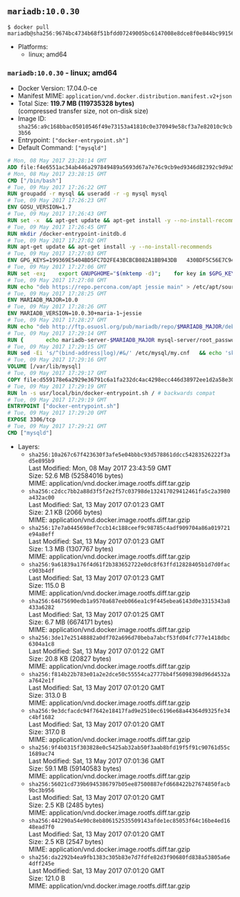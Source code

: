 ## `mariadb:10.0.30`

```console
$ docker pull mariadb@sha256:9674bc4734b68f51bfdd07249005bc6147008e8dce8f0e844bc9915664ac5c50
```

-	Platforms:
	-	linux; amd64

### `mariadb:10.0.30` - linux; amd64

-	Docker Version: 17.04.0-ce
-	Manifest MIME: `application/vnd.docker.distribution.manifest.v2+json`
-	Total Size: **119.7 MB (119735328 bytes)**  
	(compressed transfer size, not on-disk size)
-	Image ID: `sha256:a9c168bbac05010546f49e73153a41810c0e370949e58cf3a7e82010c9cb3b56`
-	Entrypoint: `["docker-entrypoint.sh"]`
-	Default Command: `["mysqld"]`

```dockerfile
# Mon, 08 May 2017 23:28:14 GMT
ADD file:f4e6551ac34ab446a297849489a5693d67a7e76c9cb9ed9346d82392c9d9a5fe in / 
# Mon, 08 May 2017 23:28:15 GMT
CMD ["/bin/bash"]
# Tue, 09 May 2017 17:26:22 GMT
RUN groupadd -r mysql && useradd -r -g mysql mysql
# Tue, 09 May 2017 17:26:23 GMT
ENV GOSU_VERSION=1.7
# Tue, 09 May 2017 17:26:43 GMT
RUN set -x 	&& apt-get update && apt-get install -y --no-install-recommends ca-certificates wget && rm -rf /var/lib/apt/lists/* 	&& wget -O /usr/local/bin/gosu "https://github.com/tianon/gosu/releases/download/$GOSU_VERSION/gosu-$(dpkg --print-architecture)" 	&& wget -O /usr/local/bin/gosu.asc "https://github.com/tianon/gosu/releases/download/$GOSU_VERSION/gosu-$(dpkg --print-architecture).asc" 	&& export GNUPGHOME="$(mktemp -d)" 	&& gpg --keyserver ha.pool.sks-keyservers.net --recv-keys B42F6819007F00F88E364FD4036A9C25BF357DD4 	&& gpg --batch --verify /usr/local/bin/gosu.asc /usr/local/bin/gosu 	&& rm -r "$GNUPGHOME" /usr/local/bin/gosu.asc 	&& chmod +x /usr/local/bin/gosu 	&& gosu nobody true 	&& apt-get purge -y --auto-remove ca-certificates wget
# Tue, 09 May 2017 17:26:45 GMT
RUN mkdir /docker-entrypoint-initdb.d
# Tue, 09 May 2017 17:27:02 GMT
RUN apt-get update && apt-get install -y --no-install-recommends 		apt-transport-https ca-certificates 		pwgen 	&& rm -rf /var/lib/apt/lists/*
# Tue, 09 May 2017 17:27:03 GMT
ENV GPG_KEYS=199369E5404BD5FC7D2FE43BCBCB082A1BB943DB 	430BDF5C56E7C94E848EE60C1C4CBDCDCD2EFD2A 	4D1BB29D63D98E422B2113B19334A25F8507EFA5
# Tue, 09 May 2017 17:27:06 GMT
RUN set -ex; 	export GNUPGHOME="$(mktemp -d)"; 	for key in $GPG_KEYS; do 		gpg --keyserver ha.pool.sks-keyservers.net --recv-keys "$key"; 	done; 	gpg --export $GPG_KEYS > /etc/apt/trusted.gpg.d/mariadb.gpg; 	rm -r "$GNUPGHOME"; 	apt-key list
# Tue, 09 May 2017 17:27:08 GMT
RUN echo "deb https://repo.percona.com/apt jessie main" > /etc/apt/sources.list.d/percona.list 	&& { 		echo 'Package: *'; 		echo 'Pin: release o=Percona Development Team'; 		echo 'Pin-Priority: 998'; 	} > /etc/apt/preferences.d/percona
# Tue, 09 May 2017 17:28:25 GMT
ENV MARIADB_MAJOR=10.0
# Tue, 09 May 2017 17:28:26 GMT
ENV MARIADB_VERSION=10.0.30+maria-1~jessie
# Tue, 09 May 2017 17:28:27 GMT
RUN echo "deb http://ftp.osuosl.org/pub/mariadb/repo/$MARIADB_MAJOR/debian jessie main" > /etc/apt/sources.list.d/mariadb.list 	&& { 		echo 'Package: *'; 		echo 'Pin: release o=MariaDB'; 		echo 'Pin-Priority: 999'; 	} > /etc/apt/preferences.d/mariadb
# Tue, 09 May 2017 17:29:14 GMT
RUN { 		echo mariadb-server-$MARIADB_MAJOR mysql-server/root_password password 'unused'; 		echo mariadb-server-$MARIADB_MAJOR mysql-server/root_password_again password 'unused'; 	} | debconf-set-selections 	&& apt-get update 	&& apt-get install -y 		mariadb-server=$MARIADB_VERSION 		percona-xtrabackup 		socat 	&& rm -rf /var/lib/apt/lists/* 	&& sed -ri 's/^user\s/#&/' /etc/mysql/my.cnf /etc/mysql/conf.d/* 	&& rm -rf /var/lib/mysql && mkdir -p /var/lib/mysql /var/run/mysqld 	&& chown -R mysql:mysql /var/lib/mysql /var/run/mysqld 	&& chmod 777 /var/run/mysqld
# Tue, 09 May 2017 17:29:15 GMT
RUN sed -Ei 's/^(bind-address|log)/#&/' /etc/mysql/my.cnf 	&& echo 'skip-host-cache\nskip-name-resolve' | awk '{ print } $1 == "[mysqld]" && c == 0 { c = 1; system("cat") }' /etc/mysql/my.cnf > /tmp/my.cnf 	&& mv /tmp/my.cnf /etc/mysql/my.cnf
# Tue, 09 May 2017 17:29:16 GMT
VOLUME [/var/lib/mysql]
# Tue, 09 May 2017 17:29:17 GMT
COPY file:d559178e6a2929e36791c6a1fa232dc4ac4298ecc446d38972ee1d2a58e30621 in /usr/local/bin/ 
# Tue, 09 May 2017 17:29:19 GMT
RUN ln -s usr/local/bin/docker-entrypoint.sh / # backwards compat
# Tue, 09 May 2017 17:29:19 GMT
ENTRYPOINT ["docker-entrypoint.sh"]
# Tue, 09 May 2017 17:29:20 GMT
EXPOSE 3306/tcp
# Tue, 09 May 2017 17:29:21 GMT
CMD ["mysqld"]
```

-	Layers:
	-	`sha256:10a267c67f423630f3afe5e04bbbc93d578861ddcc54283526222f3ad5e895b9`  
		Last Modified: Mon, 08 May 2017 23:43:59 GMT  
		Size: 52.6 MB (52584016 bytes)  
		MIME: application/vnd.docker.image.rootfs.diff.tar.gzip
	-	`sha256:c2dcc7bb2a88d3f5f2e2f57c03798de132417029412461fa5c2a3980a432ac00`  
		Last Modified: Sat, 13 May 2017 07:01:23 GMT  
		Size: 2.1 KB (2066 bytes)  
		MIME: application/vnd.docker.image.rootfs.diff.tar.gzip
	-	`sha256:17e7a0445698ef7ccb14c188ceef9c98785c4adf909704a86a019721e94a8eff`  
		Last Modified: Sat, 13 May 2017 07:01:23 GMT  
		Size: 1.3 MB (1307767 bytes)  
		MIME: application/vnd.docker.image.rootfs.diff.tar.gzip
	-	`sha256:9a61839a176f4d61f2b383652722e0dc8f63ffd12828405b1d7d0facc903b4df`  
		Last Modified: Sat, 13 May 2017 07:01:23 GMT  
		Size: 115.0 B  
		MIME: application/vnd.docker.image.rootfs.diff.tar.gzip
	-	`sha256:64675690edb1a9570a687eeb066ea1c9f445ebea6143d0e3315343a8433a6282`  
		Last Modified: Sat, 13 May 2017 07:01:25 GMT  
		Size: 6.7 MB (6674171 bytes)  
		MIME: application/vnd.docker.image.rootfs.diff.tar.gzip
	-	`sha256:3de17e25148882a0df702a696d70beba7abcf53fd04fc777e1418dbc6304a1c8`  
		Last Modified: Sat, 13 May 2017 07:01:22 GMT  
		Size: 20.8 KB (20827 bytes)  
		MIME: application/vnd.docker.image.rootfs.diff.tar.gzip
	-	`sha256:f814b22b783e01a2e2dce50c55554ca2777bb4f56098398d96d4532aa7642e1f`  
		Last Modified: Sat, 13 May 2017 07:01:20 GMT  
		Size: 313.0 B  
		MIME: application/vnd.docker.image.rootfs.diff.tar.gzip
	-	`sha256:9e3dcfacdc94f7642e18417fad9e2510ec6196e68a44364d9325fe34c4bf1682`  
		Last Modified: Sat, 13 May 2017 07:01:20 GMT  
		Size: 317.0 B  
		MIME: application/vnd.docker.image.rootfs.diff.tar.gzip
	-	`sha256:9f4b0315f303828e0c5425ab32ab50f3aab8bfd19f5f91c90761d55c1689ac74`  
		Last Modified: Sat, 13 May 2017 07:01:36 GMT  
		Size: 59.1 MB (59140583 bytes)  
		MIME: application/vnd.docker.image.rootfs.diff.tar.gzip
	-	`sha256:56021cd739b6945386797b05ee87500887efd668422b27674850facb9bc3b956`  
		Last Modified: Sat, 13 May 2017 07:01:20 GMT  
		Size: 2.5 KB (2485 bytes)  
		MIME: application/vnd.docker.image.rootfs.diff.tar.gzip
	-	`sha256:442290a54e90c8eb806152535509143afde1ec85053f64c16be4ed1648ead7f0`  
		Last Modified: Sat, 13 May 2017 07:01:20 GMT  
		Size: 2.5 KB (2547 bytes)  
		MIME: application/vnd.docker.image.rootfs.diff.tar.gzip
	-	`sha256:da2292b4ea9fb1383c305b83e7d7fdfe82d3f90680fd838a53805a6e4dff245e`  
		Last Modified: Sat, 13 May 2017 07:01:20 GMT  
		Size: 121.0 B  
		MIME: application/vnd.docker.image.rootfs.diff.tar.gzip
